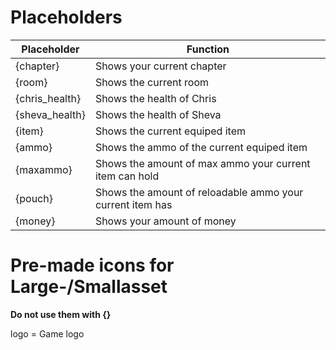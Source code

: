 # Placeholders
|Placeholder|Function|
|--|--|
|{chapter}|Shows your current chapter|
|{room}|Shows the current room|
|{chris_health}|Shows the health of Chris|
|{sheva_health}|Shows the health of Sheva|
|{item}|Shows the current equiped item|
|{ammo}|Shows the ammo of the current equiped item|
|{maxammo}|Shows the amount of max ammo your current item can hold|
|{pouch}|Shows the amount of reloadable ammo your current item has|
|{money}|Shows your amount of money|

# Pre-made icons for Large-/Smallasset
**Do not use them with {}**    

logo = Game logo